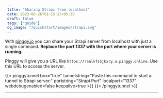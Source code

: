 ```yaml
---
 title: "Sharing Strapi from localhost" 
 date: 2023-05-26T01:15:25+05:30 
 draft: false 
 tags: ["guide"]
 og_image: "/quickstart/images/strapi.svg"
---
```


With [pinggy.io](https://pinggy.io) you can share your Strapi server from localhost with just a single command. **Replace the port 1337 with the port where your server is running.**

Pinggy will give you a URL like `https://ranlkfsbjkxry.a.pinggy.online`. Use this URL to access the server.

{{< pinggytunnel box="true" tunnelstring="Paste this command to start a tunnel to Strapi server:" portstring="Strapi Port" localport="1337" webdebugenabled=false keepalive=true >}}
{{< /pinggytunnel >}}

<hr>

